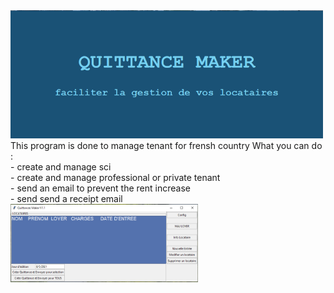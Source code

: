 <img src="https://github.com/manuteou/Quittance_maker/blob/master/pictures/Splash.PNG" alt="drawing" width="500"/>
This program is done to manage tenant for frensh country
What you can do :<br />
- create and manage sci<br />
- create and manage professional or private tenant<br />
- send an email to prevent the rent increase<br />
- send send a receipt email<br />
  

<img src="https://github.com/manuteou/Quittance_maker/blob/master/image.png" alt="drawing" width="300"/>
